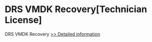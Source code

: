 # DRS VMDK Recovery[Technician License]
DRS VMDK Recovery
[>> Detailed information](https://secure.shareit.com/shareit/product.html?productid=301005098&affiliateid=200057808)